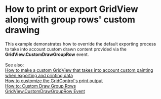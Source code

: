 # How to print or export GridView along with group rows' custom drawing


This example demonstrates how to override the default exporting process to take into account custom drawn content provided via the <strong>GridView.CustomDrawGroupRow</strong> event.<br><br>See also:<br><a href="https://www.devexpress.com/Support/Center/p/KA18868">How to make a custom GridView that takes into account custom painting when exporting and printing data </a><br><a href="https://www.devexpress.com/Support/Center/p/E2667">How to customize the GridControl's print output </a><br><a href="https://documentation.devexpress.com/#WindowsForms/CustomDocument3029">How to: Custom Draw Group Rows</a><br><a href="https://documentation.devexpress.com/#WindowsForms/DevExpressXtraGridViewsGridGridView_CustomDrawGroupRowtopic">GridView.CustomDrawGroupRow Event</a>

<br/>


